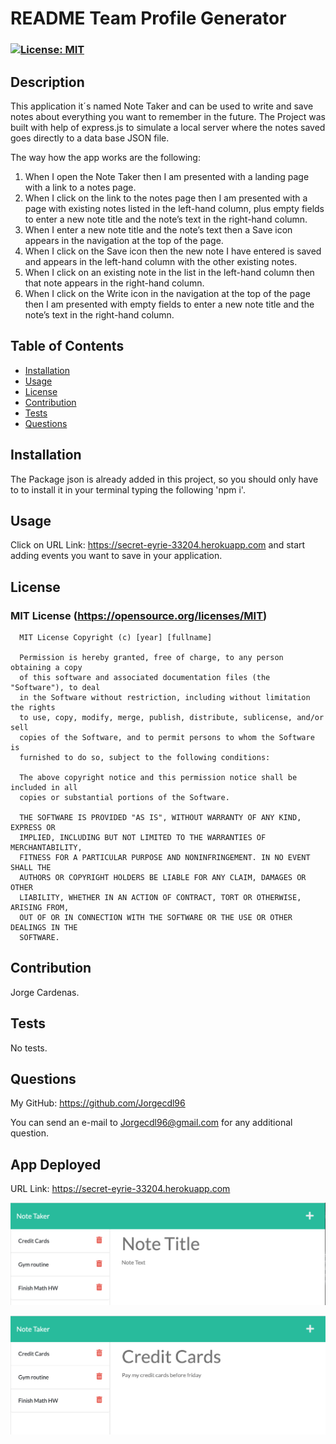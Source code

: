 # README Team Profile Generator

  ### [![License: MIT](https://img.shields.io/badge/License-MIT-yellow.svg)](https://opensource.org/licenses/MIT)


## Description

This application it´s named Note Taker and can be used to write and save notes about everything you want to remember in the future. The Project was built with help of express.js to simulate a local server where the notes saved goes directly to a data base JSON file.

The way how the app works are the following:

1. When I open the Note Taker then I am presented with a landing page with a link to a notes page.
2. When I click on the link to the notes page then I am presented with a page with existing notes listed in the left-hand column, plus empty fields to enter a new note title and the note’s text in the right-hand column.
3. When I enter a new note title and the note’s text then a Save icon appears in the navigation at the top of the page.
4. When I click on the Save icon then the new note I have entered is saved and appears in the left-hand column with the other existing notes.
5. When I click on an existing note in the list in the left-hand column then that note appears in the right-hand column.
6. When I click on the Write icon in the navigation at the top of the page then I am presented with empty fields to enter a new note title and the note’s text in the right-hand column.


## Table of Contents

  - [Installation](#installation)
  - [Usage](#usage)
  - [License](#license)
  - [Contribution](#contribution)
  - [Tests](#tests)
  - [Questions](#questions)

## Installation

The Package json is already added in this project, so you should only have to to install it in your terminal typing the following 'npm i'.

## Usage

Click on URL Link: https://secret-eyrie-33204.herokuapp.com and start adding events you want to save in your application.

## License

### MIT License (https://opensource.org/licenses/MIT)

      MIT License Copyright (c) [year] [fullname]
      
      Permission is hereby granted, free of charge, to any person obtaining a copy
      of this software and associated documentation files (the "Software"), to deal
      in the Software without restriction, including without limitation the rights
      to use, copy, modify, merge, publish, distribute, sublicense, and/or sell
      copies of the Software, and to permit persons to whom the Software is
      furnished to do so, subject to the following conditions:
      
      The above copyright notice and this permission notice shall be included in all
      copies or substantial portions of the Software.
      
      THE SOFTWARE IS PROVIDED "AS IS", WITHOUT WARRANTY OF ANY KIND, EXPRESS OR
      IMPLIED, INCLUDING BUT NOT LIMITED TO THE WARRANTIES OF MERCHANTABILITY,
      FITNESS FOR A PARTICULAR PURPOSE AND NONINFRINGEMENT. IN NO EVENT SHALL THE
      AUTHORS OR COPYRIGHT HOLDERS BE LIABLE FOR ANY CLAIM, DAMAGES OR OTHER
      LIABILITY, WHETHER IN AN ACTION OF CONTRACT, TORT OR OTHERWISE, ARISING FROM,
      OUT OF OR IN CONNECTION WITH THE SOFTWARE OR THE USE OR OTHER DEALINGS IN THE
      SOFTWARE.

## Contribution

Jorge Cardenas.

## Tests

No tests.

## Questions

My GitHub: https://github.com/Jorgecdl96

You can send an e-mail to Jorgecdl96@gmail.com for any additional question.

## App Deployed

URL Link: https://secret-eyrie-33204.herokuapp.com


![Note-taker1](Assets/Note-taker1.png)

![Note-taker2](./Assets/Note-taker2.png)
